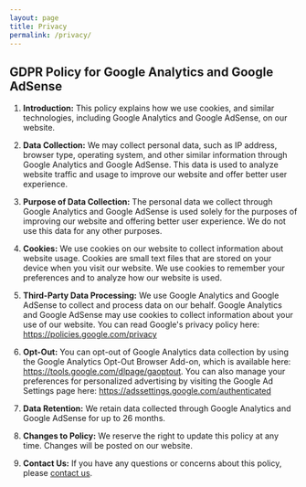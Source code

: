 ```yaml
---
layout: page
title: Privacy
permalink: /privacy/
---
```


## GDPR Policy for Google Analytics and Google AdSense

1. **Introduction:** This policy explains how we use cookies, and similar technologies, including Google Analytics and Google AdSense, on our website.

2. **Data Collection:** We may collect personal data, such as IP address, browser type, operating system, and other similar information through Google Analytics and Google AdSense. This data is used to analyze website traffic and usage to improve our website and offer better user experience.

3. **Purpose of Data Collection:** The personal data we collect through Google Analytics and Google AdSense is used solely for the purposes of improving our website and offering better user experience. We do not use this data for any other purposes.

4. **Cookies:** We use cookies on our website to collect information about website usage. Cookies are small text files that are stored on your device when you visit our website. We use cookies to remember your preferences and to analyze how our website is used.

5. **Third-Party Data Processing:** We use Google Analytics and Google AdSense to collect and process data on our behalf. Google Analytics and Google AdSense may use cookies to collect information about your use of our website. You can read Google's privacy policy here: https://policies.google.com/privacy

6. **Opt-Out:** You can opt-out of Google Analytics data collection by using the Google Analytics Opt-Out Browser Add-on, which is available here: https://tools.google.com/dlpage/gaoptout. You can also manage your preferences for personalized advertising by visiting the Google Ad Settings page here: https://adssettings.google.com/authenticated

7. **Data Retention:** We retain data collected through Google Analytics and Google AdSense for up to 26 months.

8. **Changes to Policy:** We reserve the right to update this policy at any time. Changes will be posted on our website.

9. **Contact Us:** If you have any questions or concerns about this policy, please [contact us](/contact).